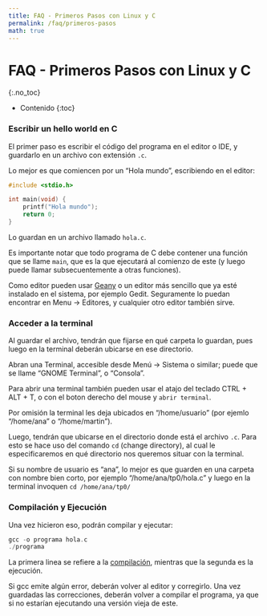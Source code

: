 ```yaml
---
title: FAQ - Primeros Pasos con Linux y C
permalink: /faq/primeros-pasos
math: true
---
```


FAQ - Primeros Pasos con Linux y C
=========
{:.no_toc}

* Contenido
{:toc}

### Escribir un hello world en C

El primer paso es escribir el código del programa en el editor o IDE, y guardarlo en un archivo con extensión `.c`.

Lo mejor es que comiencen por un “Hola mundo”, escribiendo en el editor:

```cpp
#include <stdio.h>

int main(void) {
    printf("Hola mundo");
    return 0;
}
```

Lo guardan en un archivo llamado `hola.c`.

Es importante notar que todo programa de C debe contener una función que se llame `main`, que es la que ejecutará al comienzo de este (y luego puede llamar subsecuentemente a otras funciones).

Como editor pueden usar [Geany](https://www.geany.org/) o un editor más sencillo que ya esté instalado en el sistema, por ejemplo Gedit. Seguramente lo puedan encontrar en Menu → Editores, y cualquier otro editor también sirve.

### Acceder a la terminal

Al guardar el archivo, tendrán que fijarse en qué carpeta lo guardan, pues luego en la terminal deberán ubicarse en ese directorio.

Abran una Terminal, accesible desde Menú → Sistema o similar; puede que se llame “GNOME Terminal”, o “Consola”.

Para abrir una terminal también pueden usar el atajo del teclado CTRL + ALT + T, o con el boton derecho del mouse y `abrir terminal`.

Por omisión la terminal les deja ubicados en “/home/usuario” (por ejemlo “/home/ana” o “/home/martin”).

Luego, tendrán que ubicarse en el directorio donde está el archivo `.c`. Para esto se hace uso del comando `cd` (change directory), al cual le especificaremos en qué directorio nos queremos situar con la terminal.

Si su nombre de usuario es “ana”, lo mejor es que guarden en una carpeta con nombre bien corto, por ejemplo “/home/ana/tp0/hola.c” y luego en la terminal invoquen `cd /home/ana/tp0/`

### Compilación y Ejecución

Una vez hicieron eso, podrán compilar y ejecutar:

```cpp
gcc -o programa hola.c
./programa
```

La primera linea se refiere a la [compilación](/algo2/faq/compilación-ejecución), mientras que la segunda es la ejecución.

Si gcc emite algún error, deberán volver al editor y corregirlo. Una vez guardadas las correcciones, deberán volver a compilar el programa, ya que si no estarían ejecutando una versión vieja de este. 